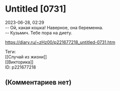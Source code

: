 Untitled [0731]
===============

  
2023-06-28, 02:29  
 -- Ой, какая кошка! Наверное, она беременна.   
 -- Кузьмич. Тебе пора на диету.   
  
<https://diary.ru/~zHz00/p221677218_untitled-0731.htm>  
  
Теги:  
[[Случай из жизни]]  
[[Викторика]]  
ID: p221677218  


(Комментариев нет)
------------------